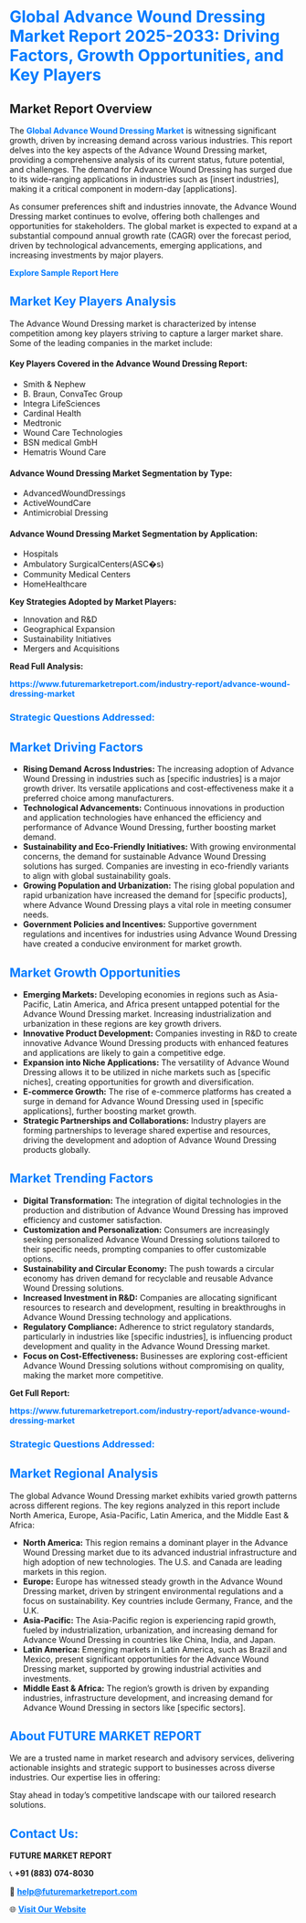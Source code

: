 <h1 style="color: #007BFF;">Global Advance Wound Dressing Market Report 2025-2033: Driving Factors, Growth Opportunities, and Key Players</h1>

<section id="overview">
<h2>Market Report Overview</h2>
<p>The <a href="https://www.futuremarketreport.com/industry-report/advance-wound-dressing-market" style="color: #007BFF; text-decoration: none;"><strong>Global Advance Wound Dressing Market</strong></a> is witnessing significant growth, driven by increasing demand across various industries. This report delves into the key aspects of the Advance Wound Dressing market, providing a comprehensive analysis of its current status, future potential, and challenges. The demand for Advance Wound Dressing has surged due to its wide-ranging applications in industries such as [insert industries], making it a critical component in modern-day [applications].</p>
<p>As consumer preferences shift and industries innovate, the Advance Wound Dressing market continues to evolve, offering both challenges and opportunities for stakeholders. The global market is expected to expand at a substantial compound annual growth rate (CAGR) over the forecast period, driven by technological advancements, emerging applications, and increasing investments by major players.</p>
</section>

<section id="overview">
<p><a href="https://www.futuremarketreport.com/request-sample/reportId=42331" style="color: #007BFF; text-decoration: none;"><strong>Explore Sample Report Here</strong></a></p>
</section>

<section id="key-players">
<h2 style="color: #007BFF;">Market Key Players Analysis</h2>
<p>The Advance Wound Dressing market is characterized by intense competition among key players striving to capture a larger market share. Some of the leading companies in the market include:</p>
<h4>Key Players Covered in the Advance Wound Dressing Report:</h4>
<ul><li>Smith &amp; Nephew</li><li>B. Braun, ConvaTec Group</li><li>Integra LifeSciences</li><li>Cardinal Health</li><li>Medtronic</li><li>Wound Care Technologies</li><li>BSN medical GmbH</li><li>Hematris Wound Care</li></ul>
<h4>Advance Wound Dressing Market Segmentation by Type:</h4>
<ul><li>AdvancedWoundDressings</li><li>ActiveWoundCare</li><li>Antimicrobial Dressing</li></ul>

<h4>Advance Wound Dressing Market Segmentation by Application:</h4>
<ul><li>Hospitals</li><li>Ambulatory SurgicalCenters(ASC�s)</li><li>Community Medical Centers</li><li>HomeHealthcare</li></ul>
<p><strong>Key Strategies Adopted by Market Players:</strong></p>
<ul>
<li>Innovation and R&D</li>
<li>Geographical Expansion</li>
<li>Sustainability Initiatives</li>
<li>Mergers and Acquisitions</li>
</ul>
</section>

<section>
<p><strong>Read Full Analysis: </strong></p><a href="https://www.futuremarketreport.com/industry-report/advance-wound-dressing-market" style="color: #007BFF; text-decoration: none;"><strong>https://www.futuremarketreport.com/industry-report/advance-wound-dressing-market</strong></a>
<h3 style="color: #007BFF;">Strategic Questions Addressed:</h3>
</section>

<section id="driving-factors">
<h2 style="color: #007BFF;">Market Driving Factors</h2>
<ul>
<li><strong>Rising Demand Across Industries:</strong> The increasing adoption of Advance Wound Dressing in industries such as [specific industries] is a major growth driver. Its versatile applications and cost-effectiveness make it a preferred choice among manufacturers.</li>
<li><strong>Technological Advancements:</strong> Continuous innovations in production and application technologies have enhanced the efficiency and performance of Advance Wound Dressing, further boosting market demand.</li>
<li><strong>Sustainability and Eco-Friendly Initiatives:</strong> With growing environmental concerns, the demand for sustainable Advance Wound Dressing solutions has surged. Companies are investing in eco-friendly variants to align with global sustainability goals.</li>
<li><strong>Growing Population and Urbanization:</strong> The rising global population and rapid urbanization have increased the demand for [specific products], where Advance Wound Dressing plays a vital role in meeting consumer needs.</li>
<li><strong>Government Policies and Incentives:</strong> Supportive government regulations and incentives for industries using Advance Wound Dressing have created a conducive environment for market growth.</li>
</ul>
</section>

<section id="growth-opportunities">
<h2 style="color: #007BFF;">Market Growth Opportunities</h2>
<ul>
<li><strong>Emerging Markets:</strong> Developing economies in regions such as Asia-Pacific, Latin America, and Africa present untapped potential for the Advance Wound Dressing market. Increasing industrialization and urbanization in these regions are key growth drivers.</li>
<li><strong>Innovative Product Development:</strong> Companies investing in R&D to create innovative Advance Wound Dressing products with enhanced features and applications are likely to gain a competitive edge.</li>
<li><strong>Expansion into Niche Applications:</strong> The versatility of Advance Wound Dressing allows it to be utilized in niche markets such as [specific niches], creating opportunities for growth and diversification.</li>
<li><strong>E-commerce Growth:</strong> The rise of e-commerce platforms has created a surge in demand for Advance Wound Dressing used in [specific applications], further boosting market growth.</li>
<li><strong>Strategic Partnerships and Collaborations:</strong> Industry players are forming partnerships to leverage shared expertise and resources, driving the development and adoption of Advance Wound Dressing products globally.</li>
</ul>
</section>

<section id="trending-factors">
<h2 style="color: #007BFF;">Market Trending Factors</h2>
<ul>
<li><strong>Digital Transformation:</strong> The integration of digital technologies in the production and distribution of Advance Wound Dressing has improved efficiency and customer satisfaction.</li>
<li><strong>Customization and Personalization:</strong> Consumers are increasingly seeking personalized Advance Wound Dressing solutions tailored to their specific needs, prompting companies to offer customizable options.</li>
<li><strong>Sustainability and Circular Economy:</strong> The push towards a circular economy has driven demand for recyclable and reusable Advance Wound Dressing solutions.</li>
<li><strong>Increased Investment in R&D:</strong> Companies are allocating significant resources to research and development, resulting in breakthroughs in Advance Wound Dressing technology and applications.</li>
<li><strong>Regulatory Compliance:</strong> Adherence to strict regulatory standards, particularly in industries like [specific industries], is influencing product development and quality in the Advance Wound Dressing market.</li>
<li><strong>Focus on Cost-Effectiveness:</strong> Businesses are exploring cost-efficient Advance Wound Dressing solutions without compromising on quality, making the market more competitive.</li>
</ul>
</section>

<section>
<p><strong>Get Full Report: </strong></p><a href="https://www.futuremarketreport.com/industry-report/advance-wound-dressing-market" style="color: #007BFF; text-decoration: none;"><strong>https://www.futuremarketreport.com/industry-report/advance-wound-dressing-market</strong></a>
<h3 style="color: #007BFF;">Strategic Questions Addressed:</h3>
</section>


<section id="regional-analysis">
<h2 style="color: #007BFF;">Market Regional Analysis</h2>
<p>The global Advance Wound Dressing market exhibits varied growth patterns across different regions. The key regions analyzed in this report include North America, Europe, Asia-Pacific, Latin America, and the Middle East & Africa:</p>
<ul>
<li><strong>North America:</strong> This region remains a dominant player in the Advance Wound Dressing market due to its advanced industrial infrastructure and high adoption of new technologies. The U.S. and Canada are leading markets in this region.</li>
<li><strong>Europe:</strong> Europe has witnessed steady growth in the Advance Wound Dressing market, driven by stringent environmental regulations and a focus on sustainability. Key countries include Germany, France, and the U.K.</li>
<li><strong>Asia-Pacific:</strong> The Asia-Pacific region is experiencing rapid growth, fueled by industrialization, urbanization, and increasing demand for Advance Wound Dressing in countries like China, India, and Japan.</li>
<li><strong>Latin America:</strong> Emerging markets in Latin America, such as Brazil and Mexico, present significant opportunities for the Advance Wound Dressing market, supported by growing industrial activities and investments.</li>
<li><strong>Middle East & Africa:</strong> The region’s growth is driven by expanding industries, infrastructure development, and increasing demand for Advance Wound Dressing in sectors like [specific sectors].</li>
</ul>
</section>

<footer>
<h2 style="color: #007BFF;">About FUTURE MARKET REPORT</h2>
<p>We are a trusted name in market research and advisory services, delivering actionable insights and strategic support to businesses across diverse industries. Our expertise lies in offering:</p>

<p>Stay ahead in today’s competitive landscape with our tailored research solutions.</p>

<h2 style="color: #007BFF;">Contact Us:</h2>
<p><strong>FUTURE MARKET REPORT</strong></p>
<p>📞 <strong>+91 (883) 074-8030</strong></p>
<p>📧 <strong><a href="mailto:help@futuremarketreport.com" style="color: #007BFF;">help@futuremarketreport.com</a></strong></p>
<p>🌐 <strong><a href="https://www.futuremarketreport.com/" style="color: #007BFF;">Visit Our Website</a></strong></p>
</footer>